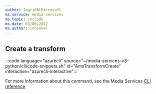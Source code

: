 ```yaml
---
author: IngridAtMicrosoft
ms.service: media-services 
ms.topic: include
ms.date: 03/08/2022
ms.author: inhenkel
---
```


<!--Create a transform-->

## Create a transform

:::code language="azurecli" source="~/media-services-v3-python/cli/code-snippets.sh" id="AmsTransformCreate" interactive="azurecli-interactive":::

For more information about this command, see the Media Services [CLI reference](/cli/azure/ams/transform?view=azure-cli-latest#az-ams-transform-create)
